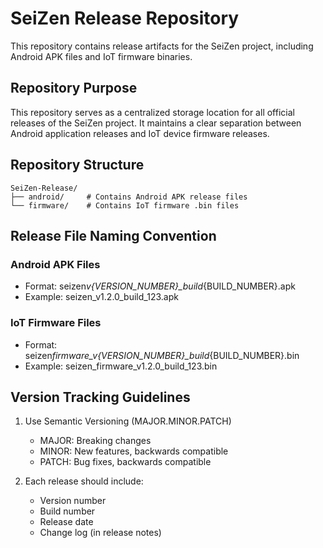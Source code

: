 # SeiZen Release Repository

This repository contains release artifacts for the SeiZen project, including Android APK files and IoT firmware binaries.

## Repository Purpose

This repository serves as a centralized storage location for all official releases of the SeiZen project. It maintains a clear separation between Android application releases and IoT device firmware releases.

## Repository Structure

```
SeiZen-Release/
├── android/     # Contains Android APK release files
└── firmware/    # Contains IoT firmware .bin files
```

## Release File Naming Convention

### Android APK Files

- Format: seizen*v{VERSION_NUMBER}\_build*{BUILD_NUMBER}.apk
- Example: seizen_v1.2.0_build_123.apk

### IoT Firmware Files

- Format: seizen*firmware_v{VERSION_NUMBER}\_build*{BUILD_NUMBER}.bin
- Example: seizen_firmware_v1.2.0_build_123.bin

## Version Tracking Guidelines

1. Use Semantic Versioning (MAJOR.MINOR.PATCH)

   - MAJOR: Breaking changes
   - MINOR: New features, backwards compatible
   - PATCH: Bug fixes, backwards compatible

2. Each release should include:
   - Version number
   - Build number
   - Release date
   - Change log (in release notes)
